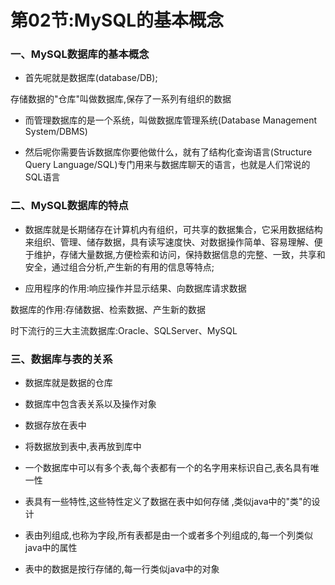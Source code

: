 # 第02节:MySQL的基本概念

### 一、MySQL数据库的基本概念

* 首先呢就是数据库(database/DB);

存储数据的"仓库"叫做数据库,保存了一系列有组织的数据


* 而管理数据库的是一个系统，叫做数据库管理系统(Database Management System/DBMS)


* 然后呢你需要告诉数据库你要他做什么，就有了结构化查询语言(Structure Query 
Language/SQL)专门用来与数据库聊天的语言，也就是人们常说的SQL语言

### 二、MySQL数据库的特点

* 数据库就是长期储存在计算机内有组织，可共享的数据集合，它采用数据结构来组织、管理、储存数据，具有读写速度快、对数据操作简单、容易理解、便于维护，存储大量数据,方便检索和访问，保持数据信息的完整、一致，共享和安全，通过组合分析,产生新的有用的信息等特点;

* 应用程序的作用:响应操作并显示结果、向数据库请求数据

数据库的作用:存储数据、检索数据、产生新的数据

时下流行的三大主流数据库:Oracle、SQLServer、MySQL


### 三、数据库与表的关系

* 数据库就是数据的仓库

* 数据库中包含表关系以及操作对象

* 数据存放在表中

* 将数据放到表中,表再放到库中

* 一个数据库中可以有多个表,每个表都有一个的名字用来标识自己,表名具有唯一性

* 表具有一些特性,这些特性定义了数据在表中如何存储	,类似java中的"类"的设计

* 表由列组成,也称为字段,所有表都是由一个或者多个列组成的,每一个列类似java中的属性

* 表中的数据是按行存储的,每一行类似java中的对象
